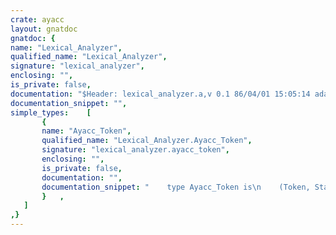 ```yaml
---
crate: ayacc
layout: gnatdoc
gnatdoc: {
name: "Lexical_Analyzer",
qualified_name: "Lexical_Analyzer",
signature: "lexical_analyzer",
enclosing: "",
is_private: false,
documentation: "$Header: lexical_analyzer.a,v 0.1 86/04/01 15:05:14 ada Exp $\n$Log:	lexical_analyzer.a,v $\nRevision 0.1  86/04/01  15:05:14  ada\n This version fixes some minor bugs with empty grammars\n and $$ expansion. It also uses vads5.1b enhancements\n such as pragma inline.\n\n\nRevision 0.0  86/02/19  18:36:57  ada\n\nThese files comprise the initial version of Ayacc\ndesigned and implemented by David Taback and Deepak Tolani.\nAyacc has been compiled and tested under the Verdix Ada compiler\nversion 4.06 on a vax 11/750 running Unix 4.2BSD.",
documentation_snippet: "",
simple_types:    [
       {
       name: "Ayacc_Token",
       qualified_name: "Lexical_Analyzer.Ayacc_Token",
       signature: "lexical_analyzer.ayacc_token",
       enclosing: "",
       is_private: false,
       documentation: "",
       documentation_snippet: "    type Ayacc_Token is\n	(Token, Start,\n	 Left, Right, Nonassoc, Prec,\n         With_Clause, Use_Clause, Unit_Clause,\n	 Identifier, Character_Literal,\n         Comma, Colon, Semicolon, Vertical_Bar, Left_Brace,\n	 Mark, Eof_Token);",
       }   ,
   ]
,}
---
```

